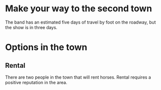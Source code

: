 # Make your way to the second town

The band has an estimated five days of travel by foot on the roadway, but the show is in three days. 

# Options in the town

## Rental
There are two people in the town that will rent horses. 
Rental requires a positive reputation in the area.
